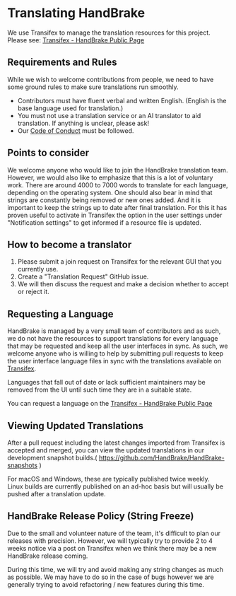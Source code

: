 # Translating HandBrake

We use Transifex to manage the translation resources for this project.
Please see: [Transifex - HandBrake Public Page](https://www.transifex.com/HandBrakeProject/public/)

## Requirements and Rules

While we wish to welcome contributions from people, we need to have some ground rules to make sure translations run smoothly. 

- Contributors must have fluent verbal and written English. (English is the base language used for translation.)
- You must not use a translation service or an AI translator to aid translation. If anything is unclear, please ask!
- Our [Code of Conduct](https://github.com/HandBrake/HandBrake/blob/master/CODE_OF_CONDUCT.md) must be followed.


## Points to consider

We welcome anyone who would like to join the HandBrake translation team. However, we would also like to emphasize that this is a lot of voluntary work.
There are around 4000 to 7000 words to translate for each language, depending on the operating system. One should also bear in mind that strings are constantly being removed or new ones added. And it is important to keep the strings up to date after final translation. For this it has proven useful to activate in Transifex the option in the user settings under "Notification settings" to get informed if a resource file is updated.

## How to become a translator

1. Please submit a join request on Transifex for the relevant GUI that you currently use.
2. Create a "Translation Request" GitHub issue.
3. We will then discuss the request and make a decision whether to accept or reject it.


## Requesting a Language

HandBrake is managed by a very small team of contributors and as such, we do not have the resources to support translations for every language that may be requested and keep all the user interfaces in sync. As such, we welcome anyone who is willing to help by submitting pull requests to keep the user interface language files in sync with the translations available on [Transifex](https://www.transifex.com/HandBrakeProject/public/).

Languages that fall out of date or lack sufficient maintainers may be removed from the UI until such time they are in a suitable state.

You can request a language on the [Transifex - HandBrake Public Page](https://www.transifex.com/HandBrakeProject/public/)


## Viewing Updated Translations

After a pull request including the latest changes imported from Transifex is accepted and merged, you can view the updated translations in our development snapshot builds.( https://github.com/HandBrake/HandBrake-snapshots )

For macOS and Windows, these are typically published twice weekly.  
Linux builds are currently published on an ad-hoc basis but will usually be pushed after a translation update.


## HandBrake Release Policy (String Freeze)

Due to the small and volunteer nature of the team, it's difficult to plan our releases with precision. However, we will typically try to provide 2 to 4 weeks notice via a post on Transifex when we think there may be a new HandBrake release coming. 

During this time, we will try and avoid making any string changes as much as possible. We may have to do so in the case of bugs however we are generally trying to avoid refactoring / new features during this time. 




